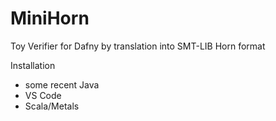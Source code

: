 # MiniHorn

Toy Verifier for Dafny by translation into SMT-LIB Horn format

Installation

- some recent Java
- VS Code
- Scala/Metals